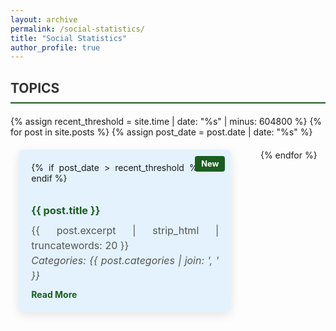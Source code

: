 ```yaml
---
layout: archive
permalink: /social-statistics/
title: "Social Statistics"
author_profile: true
---
```


<style>
  /* General Styling for Blog Archive */
  .blog-section {
    margin-top: 30px;
  }

  .blog-title {
    border-bottom: 2px solid #1B5E20; /* Accessible Dark Green */
    font-weight: bold;
    padding-bottom: 10px;
    margin-bottom: 20px;
    color: #333; /* Dark Gray for Heading Text */
  }

  .post-cards {
    display: flex;
    flex-wrap: wrap;
    gap: 20px; /* Spacing between cards */
    margin-top: 20px;
    justify-content: space-around; /* Center the cards */
  }

  .post-card {
    border-radius: 8px;
    padding: 20px;
    margin-bottom: 20px;
    background-color: #E3F2FD; /* Light Blue Background */
    box-shadow: 0px 4px 15px rgba(0, 0, 0, 0.1); /* Subtle Shadow */
    text-align: justify; /* Justify text within cards */
    width: 100%; /* Full width for smaller screens */
    max-width: 300px; /* Limit width of each card */
    flex: 1 1 300px; /* Responsive layout */
    transition: transform 0.3s ease, box-shadow 0.3s ease;
    position: relative; /* For badge positioning */
  }

  .post-card:hover {
    transform: translateY(-5px); /* Slight lift effect on hover */
    box-shadow: 0px 6px 12px rgba(0, 0, 0, 0.2); /* Enhanced shadow on hover */
  }

  .post-card h3 {
    font-weight: bold;
    margin-bottom: 10px;
    color: #1B5E20; /* Accessible Dark Green for titles */
  }

  .post-card p {
    margin: 0;
    color: #555; /* Medium Gray for text */
    font-size: 1rem;
    line-height: 1.5;
  }

  .post-card a {
    display: inline-block;
    margin-top: 10px;
    color: #1B5E20; /* Accessible Dark Green for links */
    text-decoration: none;
    font-weight: bold;
  }

  .post-card a:hover {
    text-decoration: underline;
  }

  /* New Badge Styling */
  .badge-new {
    position: absolute;
    top: 10px;
    right: 10px;
    background-color: #1B5E20; /* Dark Green */
    color: white;
    font-size: 0.8rem;
    font-weight: bold;
    padding: 5px 10px;
    border-radius: 4px;
  }

  /* Categories Styling */
  .post-categories {
    margin-top: 10px;
    color: #1B5E20; /* Accessible Dark Green */
    font-size: 0.9rem;
    font-style: italic;
  }
</style>

<div class="blog-section">
  <h2 class="blog-title">TOPICS</h2>
  <div class="post-cards">
    {% assign recent_threshold = site.time | date: "%s" | minus: 604800 %} <!-- 7 days in seconds -->
    {% for post in site.posts %}
    {% assign post_date = post.date | date: "%s" %}
    <div class="post-card">
      {% if post_date > recent_threshold %}
      <span class="badge-new">New</span>
      {% endif %}
      <h3><a href="{{ post.url | relative_url }}">{{ post.title }}</a></h3>
      <p>{{ post.excerpt | strip_html | truncatewords: 20 }}</p>
      <p class="post-categories">Categories: {{ post.categories | join: ', ' }}</p>
      <a href="{{ post.url | relative_url }}">Read More</a>
    </div>
    {% endfor %}
  </div>
</div>


